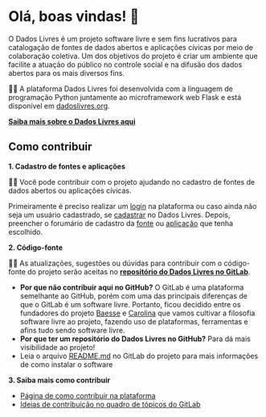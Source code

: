 # Olá, boas vindas! 👋 

O Dados Livres é um projeto software livre e sem fins lucrativos para catalogação de fontes de dados abertos e aplicações cívicas por meio de colaboração coletiva. Um dos objetivos do projeto é criar um ambiente que facilite a atuação do público no controle social e na difusão dos dados abertos para os mais diversos fins. 

🙋‍♀️ A plataforma Dados Livres foi desenvolvida com a linguagem de programação Python juntamente ao microframework web Flask e está disponível em [dadoslivres.org](https://dadoslivres.org/).

**[Saiba mais sobre o Dados Livres aqui](https://dadoslivres.org/about)**

## Como contribuir

**1. Cadastro de fontes e aplicações**

👩‍💻 Você pode contribuir com o projeto ajudando no cadastro de fontes de dados abertos ou aplicações cívicas. 

Primeiramente é preciso realizar um [login](https://dadoslivres.org/auth/login) na plataforma ou caso ainda não seja um usuário cadastrado, se [cadastrar](https://dadoslivres.org/auth/register_request) no Dados Livres. Depois, preencher o forumário de cadastro da [fonte](https://dadoslivres.org/register_source) ou [aplicação](https://dadoslivres.org/register_software) que tenha escolhido.

**2. Código-fonte**

👩‍💻 As atualizações, sugestões ou dúvidas para contribuir com o código-fonte do projeto serão aceitas no **[repositório do Dados Livres no GitLab](https://gitlab.com/dados-livres/dados-livres)**. 

- **Por que não contribuir aqui no GitHub?** O GitLab é uma plataforma semelhante ao GitHub, porém com uma das principais diferenças de que o GitLab é um software livre. Portanto, ficou decidido entre os fundadores do projeto [Baesse](https://github.com/pbaesse) e [Carolina](https://github.com/MariaCarolinass) que vamos cultivar a filosofia software livre ao projeto, fazendo uso de plataformas, ferramentas e afins tudo sendo software livre. 
- **Por que ter um repositório do Dados Livres no GitHub?** Para dá mais visibilidade ao projeto!
- Leia o arquivo [README.md](https://gitlab.com/dados-livres/dados-livres/-/blob/master/README.md) no GitLab do projeto para mais informações de como instalar o software

**3. Saiba mais como contribuir**

- [Página de como contribuir na plataforma](https://dadoslivres.org/how_to_contribute)
- [Ideias de contribuição no quadro de tópicos do GitLab](https://gitlab.com/dados-livres/dados-livres/-/boards)
